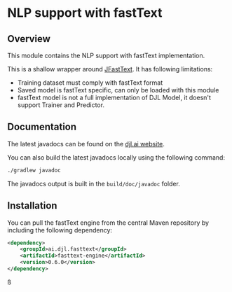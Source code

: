 # NLP support with fastText

## Overview

This module contains the NLP support with fastText implementation.

This is a shallow wrapper around [JFastText](https://github.com/vinhkhuc/JFastText). It has following limitations:

- Training dataset must comply with fastText format
- Saved model is fastText specific, can only be loaded with this module
- fastText model is not a full implementation of DJL Model, it doesn't support Trainer and Predictor.

## Documentation

The latest javadocs can be found on the [djl.ai website](https://javadoc.io/doc/ai.djl.fasttext/fasttext-engine/latest/index.html).

You can also build the latest javadocs locally using the following command:

```sh
./gradlew javadoc
```
The javadocs output is built in the `build/doc/javadoc` folder.


## Installation
You can pull the fastText engine from the central Maven repository by including the following dependency:

```xml
<dependency>
    <groupId>ai.djl.fasttext</groupId>
    <artifactId>fasttext-engine</artifactId>
    <version>0.6.0</version>
</dependency>
```
ß

